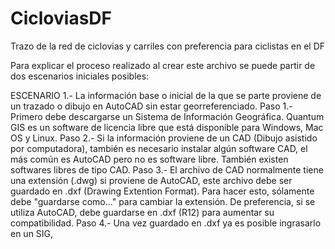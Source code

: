 # CicloviasDF
Trazo de la red de ciclovias y carriles con preferencia para ciclistas en el DF 

Para explicar el proceso realizado al crear este archivo se puede partir de dos escenarios iniciales posibles:

ESCENARIO 1.- La información base o inicial de la que se parte proviene de un trazado o dibujo en AutoCAD sin estar georreferenciado.
    Paso 1.- Primero debe descargarse un Sistema de Información Geográfica. Quantum GIS es un software de licencia libre que está disponible para Windows, Mac OS y Linux.
    Paso 2.- Si la información proviene de un CAD (Dibujo asistido por computadora), también es necesario instalar algún software CAD, el más común es AutoCAD pero no es software libre. También existen softwares libres de tipo CAD.
    Paso 3.- El archivo de CAD normalmente tiene una extensión (.dwg) si proviene de AutoCAD, este archivo debe ser guardado en .dxf (Drawing Extention Format). Para hacer esto, sólamente debe "guardarse como..." para cambiar la extensión. De preferencia, si se utiliza AutoCAD, debe guardarse en .dxf (R12) para aumentar su compatibilidad.
    Paso 4.- Una vez guardado en .dxf ya es posible ingrasarlo en un SIG, 
